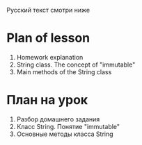 Русский текст смотри ниже

# Plan of lesson <br/>
1. Homework explanation <br/>
2. String class. The concept of "immutable" <br/>
3. Main methods of the String class  <br/> 


# План на урок <br/>
1. Разбор домашнего задания <br/>
2. Класс String. Понятие "immutable" <br/>
3. Основные методы класса String <br/>